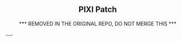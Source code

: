 <h2 align="center">PIXI Patch</h1>
<p align="center">*** REMOVED IN THE ORIGINAL REPO, DO NOT MERGE THIS ***</p>
---
